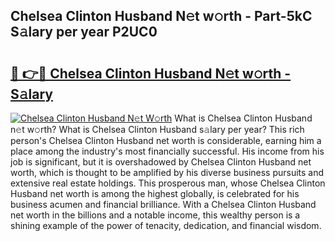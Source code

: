 ## Chelsea Clinton Husband N𝚎t w𝚘rth - Part-5kC S𝚊lary per year P2UC0

# <h2><a href="http://gc3ci8.nevu.top/?p=Chelsea+Clinton+Husband">🔗 👉🔴 Chelsea Clinton Husband N𝚎t w𝚘rth - S𝚊lary</a></h2>

[![Chelsea Clinton Husband N𝚎t W𝚘rth](https://i.imgur.com/Oavwk0R.jpeg)](http://gc3ci8.nevu.top/?p=Chelsea+Clinton+Husband)
What is Chelsea Clinton Husband n𝚎t w𝚘rth? What is Chelsea Clinton Husband s𝚊lary per year?
This rich person's Chelsea Clinton Husband net worth is considerable, earning him a place among the industry's most financially successful. His income from his job is significant, but it is overshadowed by Chelsea Clinton Husband net worth, which is thought to be amplified by his diverse business pursuits and extensive real estate holdings. This prosperous man, whose Chelsea Clinton Husband net worth is among the highest globally, is celebrated for his business acumen and financial brilliance. With a Chelsea Clinton Husband net worth in the billions and a notable income, this wealthy person is a shining example of the power of tenacity, dedication, and financial wisdom.
